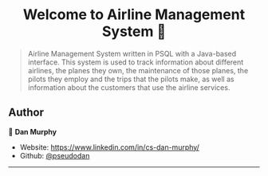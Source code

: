 <h1 align="center">Welcome to Airline Management System 👋</h1>
<p>
</p>


> Airline Management System written in PSQL with a Java-based interface. This system is used to track information about different airlines, the planes they own, the maintenance of those planes, the pilots they employ and the trips that the pilots make, as well as information about the customers that use the airline services.

## Author

👤 **Dan Murphy**

* Website: https://www.linkedin.com/in/cs-dan-murphy/
* Github: [@pseudodan](https://github.com/pseudodan)



***

